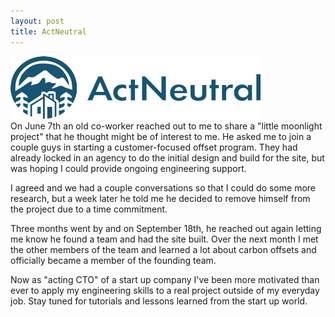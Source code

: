 ```yaml
---
layout: post
title: ActNeutral
---
```

![AN Horizontal](/images/AN_Horizontal_Blue.png)\
On June 7th an old co-worker reached out to me to share a "little moonlight project" that he thought might be of interest to me. He asked me to join a couple guys in starting a customer-focused offset program. They had already locked in an agency to do the initial design and build for the site, but was hoping I could provide ongoing engineering support.

I agreed and we had a couple conversations so that I could do some more research, but a week later he told me he decided to remove himself from the project due to a time commitment.

Three months went by and on September 18th, he reached out again letting me know he found a team and had the site built. Over the next month I met the other members of the team and learned a lot about carbon offsets and officially became a member of the founding team.

Now as "acting CTO" of a start up company I've been more motivated than ever to apply my engineering skills to a real project outside of my everyday job. Stay tuned for tutorials and lessons learned from the start up world.
